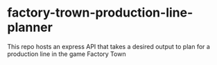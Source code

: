 # factory-trown-production-line-planner
This repo hosts an express API that takes a desired output to plan for a production line in the game Factory Town
